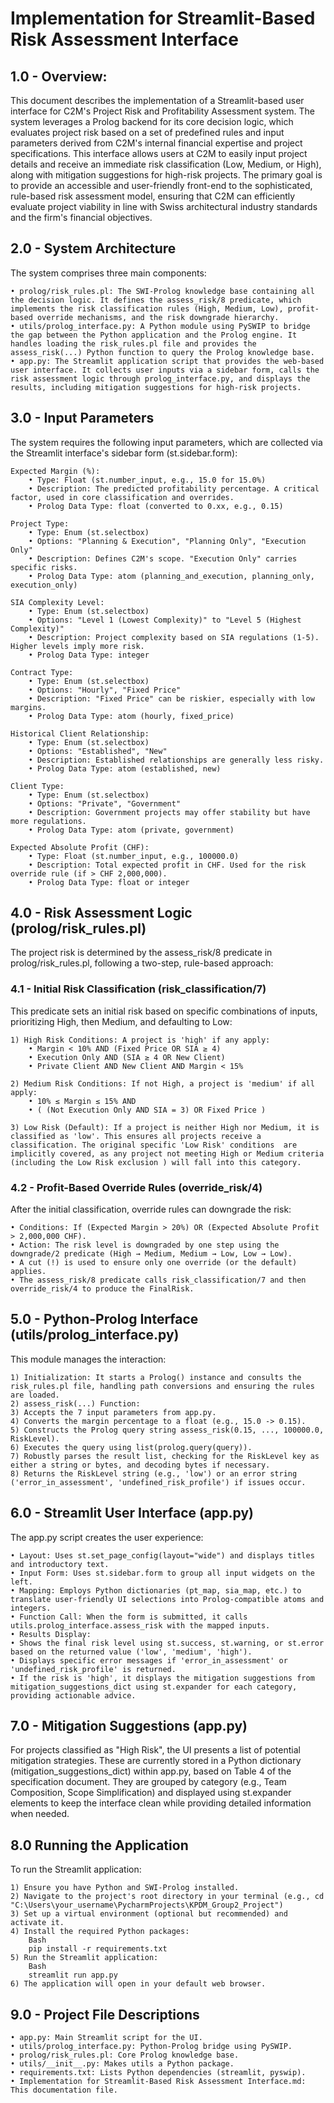 # Implementation for Streamlit-Based Risk Assessment Interface

## 1.0 - Overview:
This document describes the implementation of a Streamlit-based user interface for C2M's Project Risk and Profitability Assessment system. The system leverages a Prolog backend for its core decision logic, which evaluates project risk based on a set of predefined rules and input parameters derived from C2M's internal financial expertise and project specifications. This interface allows users at C2M to easily input project details and receive an immediate risk classification (Low, Medium, or High), along with mitigation suggestions for high-risk projects.
The primary goal is to provide an accessible and user-friendly front-end to the sophisticated, rule-based risk assessment model, ensuring that C2M can efficiently evaluate project viability in line with Swiss architectural industry standards and the firm's financial objectives.

## 2.0 - System Architecture
The system comprises three main components:

    • prolog/risk_rules.pl: The SWI-Prolog knowledge base containing all the decision logic. It defines the assess_risk/8 predicate, which implements the risk classification rules (High, Medium, Low), profit-based override mechanisms, and the risk downgrade hierarchy.
    • utils/prolog_interface.py: A Python module using PySWIP to bridge the gap between the Python application and the Prolog engine. It handles loading the risk_rules.pl file and provides the assess_risk(...) Python function to query the Prolog knowledge base.
    • app.py: The Streamlit application script that provides the web-based user interface. It collects user inputs via a sidebar form, calls the risk assessment logic through prolog_interface.py, and displays the results, including mitigation suggestions for high-risk projects.

## 3.0 - Input Parameters
The system requires the following input parameters, which are collected via the Streamlit interface's sidebar form (st.sidebar.form):

    Expected Margin (%):
        • Type: Float (st.number_input, e.g., 15.0 for 15.0%)
        • Description: The predicted profitability percentage. A critical factor, used in core classification and overrides.
        • Prolog Data Type: float (converted to 0.xx, e.g., 0.15)

    Project Type:
        • Type: Enum (st.selectbox)
        • Options: "Planning & Execution", "Planning Only", "Execution Only"
        • Description: Defines C2M's scope. "Execution Only" carries specific risks.
        • Prolog Data Type: atom (planning_and_execution, planning_only, execution_only)

    SIA Complexity Level:
        • Type: Enum (st.selectbox)
        • Options: "Level 1 (Lowest Complexity)" to "Level 5 (Highest Complexity)"
        • Description: Project complexity based on SIA regulations (1-5). Higher levels imply more risk.
        • Prolog Data Type: integer

    Contract Type:
        • Type: Enum (st.selectbox)
        • Options: "Hourly", "Fixed Price"
        • Description: "Fixed Price" can be riskier, especially with low margins.
        • Prolog Data Type: atom (hourly, fixed_price)

    Historical Client Relationship:
        • Type: Enum (st.selectbox)
        • Options: "Established", "New"
        • Description: Established relationships are generally less risky.
        • Prolog Data Type: atom (established, new)

    Client Type:
        • Type: Enum (st.selectbox)
        • Options: "Private", "Government"
        • Description: Government projects may offer stability but have more regulations.
        • Prolog Data Type: atom (private, government)

    Expected Absolute Profit (CHF):
        • Type: Float (st.number_input, e.g., 100000.0)
        • Description: Total expected profit in CHF. Used for the risk override rule (if > CHF 2,000,000).
        • Prolog Data Type: float or integer

## 4.0 - Risk Assessment Logic (prolog/risk_rules.pl)
The project risk is determined by the assess_risk/8 predicate in prolog/risk_rules.pl, following a two-step, rule-based approach:

### 4.1 - Initial Risk Classification (risk_classification/7)
This predicate sets an initial risk based on specific combinations of inputs, prioritizing High, then Medium, and defaulting to Low:

    1) High Risk Conditions: A project is 'high' if any apply: 
        • Margin < 10% AND (Fixed Price OR SIA ≥ 4)
        • Execution Only AND (SIA ≥ 4 OR New Client)
        • Private Client AND New Client AND Margin < 15% 

    2) Medium Risk Conditions: If not High, a project is 'medium' if all apply: 
        • 10% ≤ Margin ≤ 15% AND
        • ( (Not Execution Only AND SIA = 3) OR Fixed Price ) 

    3) Low Risk (Default): If a project is neither High nor Medium, it is classified as 'low'. This ensures all projects receive a classification. The original specific 'Low Risk' conditions  are implicitly covered, as any project not meeting High or Medium criteria (including the Low Risk exclusion ) will fall into this category.

### 4.2 - Profit-Based Override Rules (override_risk/4)
After the initial classification, override rules can downgrade the risk:

    • Conditions: If (Expected Margin > 20%) OR (Expected Absolute Profit > 2,000,000 CHF).
    • Action: The risk level is downgraded by one step using the downgrade/2 predicate (High → Medium, Medium → Low, Low → Low).
    • A cut (!) is used to ensure only one override (or the default) applies.
    • The assess_risk/8 predicate calls risk_classification/7 and then override_risk/4 to produce the FinalRisk.

## 5.0 - Python-Prolog Interface (utils/prolog_interface.py)
This module manages the interaction:

    1) Initialization: It starts a Prolog() instance and consults the risk_rules.pl file, handling path conversions and ensuring the rules are loaded.
    2) assess_risk(...) Function:
    3) Accepts the 7 input parameters from app.py.
    4) Converts the margin percentage to a float (e.g., 15.0 -> 0.15).
    5) Constructs the Prolog query string assess_risk(0.15, ..., 100000.0, RiskLevel).
    6) Executes the query using list(prolog.query(query)).
    7) Robustly parses the result list, checking for the RiskLevel key as either a string or bytes, and decoding bytes if necessary.
    8) Returns the RiskLevel string (e.g., 'low') or an error string ('error_in_assessment', 'undefined_risk_profile') if issues occur.

## 6.0 - Streamlit User Interface (app.py)
The app.py script creates the user experience:

    • Layout: Uses st.set_page_config(layout="wide") and displays titles and introductory text.
    • Input Form: Uses st.sidebar.form to group all input widgets on the left.
    • Mapping: Employs Python dictionaries (pt_map, sia_map, etc.) to translate user-friendly UI selections into Prolog-compatible atoms and integers.
    • Function Call: When the form is submitted, it calls utils.prolog_interface.assess_risk with the mapped inputs.
    • Results Display:
    • Shows the final risk level using st.success, st.warning, or st.error based on the returned value ('low', 'medium', 'high').
    • Displays specific error messages if 'error_in_assessment' or 'undefined_risk_profile' is returned.
    • If the risk is 'high', it displays the mitigation suggestions from mitigation_suggestions_dict using st.expander for each category, providing actionable advice.

## 7.0 - Mitigation Suggestions (app.py)
For projects classified as "High Risk", the UI presents a list of potential mitigation strategies. These are currently stored in a Python dictionary (mitigation_suggestions_dict) within app.py, based on Table 4 of the specification document. They are grouped by category (e.g., Team Composition, Scope Simplification) and displayed using st.expander elements to keep the interface clean while providing detailed information when needed.

## 8.0 Running the Application
To run the Streamlit application:

    1) Ensure you have Python and SWI-Prolog installed.
    2) Navigate to the project's root directory in your terminal (e.g., cd "C:\Users\your_username\PycharmProjects\KPDM_Group2_Project")
    3) Set up a virtual environment (optional but recommended) and activate it.
    4) Install the required Python packages:
        Bash
        pip install -r requirements.txt
    5) Run the Streamlit application:
        Bash
        streamlit run app.py
    6) The application will open in your default web browser.

## 9.0 - Project File Descriptions
    • app.py: Main Streamlit script for the UI.
    • utils/prolog_interface.py: Python-Prolog bridge using PySWIP.
    • prolog/risk_rules.pl: Core Prolog knowledge base.
    • utils/__init__.py: Makes utils a Python package.
    • requirements.txt: Lists Python dependencies (streamlit, pyswip).
    • Implementation for Streamlit-Based Risk Assessment Interface.md: This documentation file.
